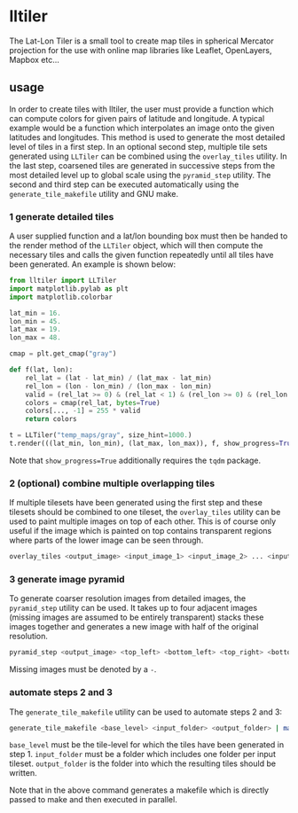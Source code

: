 # lltiler
The Lat-Lon Tiler is a small tool to create map tiles in spherical Mercator projection for the use with online map libraries like Leaflet, OpenLayers, Mapbox etc...

## usage
In order to create tiles with lltiler, the user must provide a function which can compute colors for given pairs of latitude and longitude.
A typical example would be a function which interpolates an image onto the given latitudes and longitudes.
This method is used to generate the most detailed level of tiles in a first step.
In an optional second step, multiple tile sets generated using `LLTiler` can be combined using the `overlay_tiles` utility.
In the last step, coarsened tiles are generated in successive steps from the most detailed level up to global scale using the `pyramid_step` utility.
The second and third step can be executed automatically using the `generate_tile_makefile` utility and GNU make.

### 1 generate detailed tiles
A user supplied function and a lat/lon bounding box must then be handed to the render method of the `LLTiler` object, which will then compute the necessary tiles and calls the given function repeatedly until all tiles have been generated.
An example is shown below:

```python
from lltiler import LLTiler
import matplotlib.pylab as plt
import matplotlib.colorbar

lat_min = 16.
lon_min = 45.
lat_max = 19.
lon_max = 48.

cmap = plt.get_cmap("gray")

def f(lat, lon):
    rel_lat = (lat - lat_min) / (lat_max - lat_min)
    rel_lon = (lon - lon_min) / (lon_max - lon_min)
    valid = (rel_lat >= 0) & (rel_lat < 1) & (rel_lon >= 0) & (rel_lon < 1)
    colors = cmap(rel_lat, bytes=True)
    colors[..., -1] = 255 * valid
    return colors

t = LLTiler("temp_maps/gray", size_hint=1000.)
t.render(((lat_min, lon_min), (lat_max, lon_max)), f, show_progress=True)
```

Note that `show_progress=True` additionally requires the `tqdm` package.

### 2 (optional) combine multiple overlapping tiles
If multiple tilesets have been generated using the first step and these tilesets should be combined to one tileset, the `overlay_tiles` utility can be used to paint multiple images on top of each other.
This is of course only useful if the image which is painted on top contains transparent regions where parts of the lower image can be seen through.

```bash
overlay_tiles <output_image> <input_image_1> <input_image_2> ... <input_image_n>
```

### 3 generate image pyramid
To generate coarser resolution images from detailed images, the `pyramid_step` utility can be used.
It takes up to four adjacent images (missing images are assumed to be entirely transparent) stacks these images together and generates a new image with half of the original resolution.

```bash
pyramid_step <output_image> <top_left> <bottom_left> <top_right> <bottom_right>
```

Missing images must be denoted by a `-`.


### automate steps 2 and 3
The `generate_tile_makefile` utility can be used to automate steps 2 and 3:

```bash
generate_tile_makefile <base_level> <input_folder> <output_folder> | make -f- -j
```

`base_level` must be the tile-level for which the tiles have been generated in step 1.
`input_folder` must be a folder which includes one folder per input tileset.
`output_folder` is the folder into which the resulting tiles should be written.

Note that in the above command generates a makefile which is directly passed to make and then executed in parallel.
